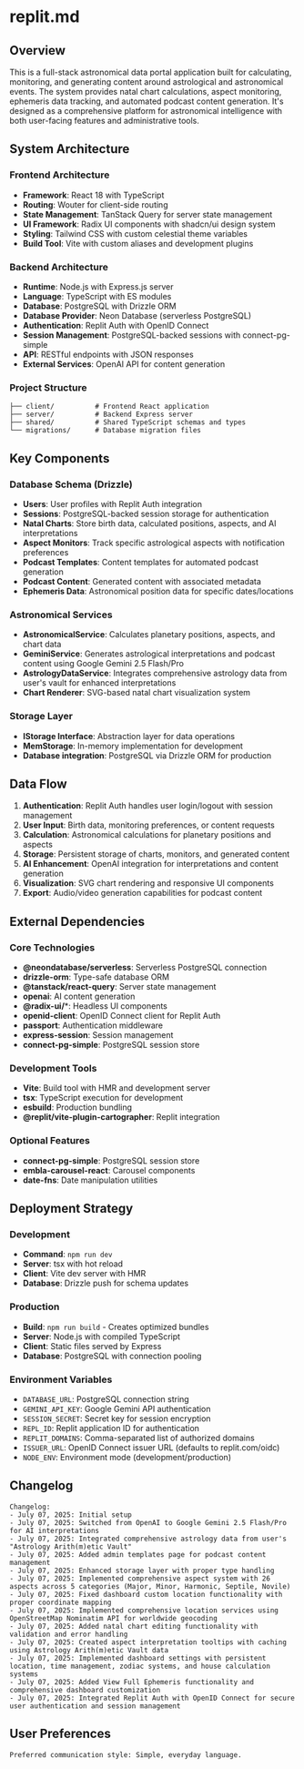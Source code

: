 # replit.md

## Overview

This is a full-stack astronomical data portal application built for calculating, monitoring, and generating content around astrological and astronomical events. The system provides natal chart calculations, aspect monitoring, ephemeris data tracking, and automated podcast content generation. It's designed as a comprehensive platform for astronomical intelligence with both user-facing features and administrative tools.

## System Architecture

### Frontend Architecture
- **Framework**: React 18 with TypeScript
- **Routing**: Wouter for client-side routing
- **State Management**: TanStack Query for server state management
- **UI Framework**: Radix UI components with shadcn/ui design system
- **Styling**: Tailwind CSS with custom celestial theme variables
- **Build Tool**: Vite with custom aliases and development plugins

### Backend Architecture
- **Runtime**: Node.js with Express.js server
- **Language**: TypeScript with ES modules
- **Database**: PostgreSQL with Drizzle ORM
- **Database Provider**: Neon Database (serverless PostgreSQL)
- **Authentication**: Replit Auth with OpenID Connect
- **Session Management**: PostgreSQL-backed sessions with connect-pg-simple
- **API**: RESTful endpoints with JSON responses
- **External Services**: OpenAI API for content generation

### Project Structure
```
├── client/          # Frontend React application
├── server/          # Backend Express server
├── shared/          # Shared TypeScript schemas and types
└── migrations/      # Database migration files
```

## Key Components

### Database Schema (Drizzle)
- **Users**: User profiles with Replit Auth integration
- **Sessions**: PostgreSQL-backed session storage for authentication
- **Natal Charts**: Store birth data, calculated positions, aspects, and AI interpretations
- **Aspect Monitors**: Track specific astrological aspects with notification preferences
- **Podcast Templates**: Content templates for automated podcast generation
- **Podcast Content**: Generated content with associated metadata
- **Ephemeris Data**: Astronomical position data for specific dates/locations

### Astronomical Services
- **AstronomicalService**: Calculates planetary positions, aspects, and chart data
- **GeminiService**: Generates astrological interpretations and podcast content using Google Gemini 2.5 Flash/Pro
- **AstrologyDataService**: Integrates comprehensive astrology data from user's vault for enhanced interpretations
- **Chart Renderer**: SVG-based natal chart visualization system

### Storage Layer
- **IStorage Interface**: Abstraction layer for data operations
- **MemStorage**: In-memory implementation for development
- **Database integration**: PostgreSQL via Drizzle ORM for production

## Data Flow

1. **Authentication**: Replit Auth handles user login/logout with session management
2. **User Input**: Birth data, monitoring preferences, or content requests
3. **Calculation**: Astronomical calculations for planetary positions and aspects
4. **Storage**: Persistent storage of charts, monitors, and generated content
5. **AI Enhancement**: OpenAI integration for interpretations and content generation
6. **Visualization**: SVG chart rendering and responsive UI components
7. **Export**: Audio/video generation capabilities for podcast content

## External Dependencies

### Core Technologies
- **@neondatabase/serverless**: Serverless PostgreSQL connection
- **drizzle-orm**: Type-safe database ORM
- **@tanstack/react-query**: Server state management
- **openai**: AI content generation
- **@radix-ui/***: Headless UI components
- **openid-client**: OpenID Connect client for Replit Auth
- **passport**: Authentication middleware
- **express-session**: Session management
- **connect-pg-simple**: PostgreSQL session store

### Development Tools
- **Vite**: Build tool with HMR and development server
- **tsx**: TypeScript execution for development
- **esbuild**: Production bundling
- **@replit/vite-plugin-cartographer**: Replit integration

### Optional Features
- **connect-pg-simple**: PostgreSQL session store
- **embla-carousel-react**: Carousel components
- **date-fns**: Date manipulation utilities

## Deployment Strategy

### Development
- **Command**: `npm run dev`
- **Server**: tsx with hot reload
- **Client**: Vite dev server with HMR
- **Database**: Drizzle push for schema updates

### Production
- **Build**: `npm run build` - Creates optimized bundles
- **Server**: Node.js with compiled TypeScript
- **Client**: Static files served by Express
- **Database**: PostgreSQL with connection pooling

### Environment Variables
- `DATABASE_URL`: PostgreSQL connection string
- `GEMINI_API_KEY`: Google Gemini API authentication
- `SESSION_SECRET`: Secret key for session encryption
- `REPL_ID`: Replit application ID for authentication
- `REPLIT_DOMAINS`: Comma-separated list of authorized domains
- `ISSUER_URL`: OpenID Connect issuer URL (defaults to replit.com/oidc)
- `NODE_ENV`: Environment mode (development/production)

## Changelog
```
Changelog:
- July 07, 2025: Initial setup
- July 07, 2025: Switched from OpenAI to Google Gemini 2.5 Flash/Pro for AI interpretations
- July 07, 2025: Integrated comprehensive astrology data from user's "Astrology Arith(m)etic Vault"
- July 07, 2025: Added admin templates page for podcast content management
- July 07, 2025: Enhanced storage layer with proper type handling
- July 07, 2025: Implemented comprehensive aspect system with 26 aspects across 5 categories (Major, Minor, Harmonic, Septile, Novile)
- July 07, 2025: Fixed dashboard custom location functionality with proper coordinate mapping
- July 07, 2025: Implemented comprehensive location services using OpenStreetMap Nominatim API for worldwide geocoding
- July 07, 2025: Added natal chart editing functionality with validation and error handling
- July 07, 2025: Created aspect interpretation tooltips with caching using Astrology Arith(m)etic Vault data
- July 07, 2025: Implemented dashboard settings with persistent location, time management, zodiac systems, and house calculation systems
- July 07, 2025: Added View Full Ephemeris functionality and comprehensive dashboard customization
- July 07, 2025: Integrated Replit Auth with OpenID Connect for secure user authentication and session management
```

## User Preferences

```
Preferred communication style: Simple, everyday language.
```